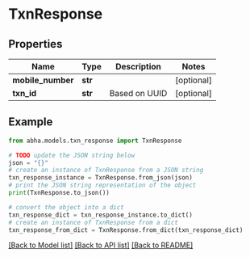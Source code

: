 # TxnResponse


## Properties

Name | Type | Description | Notes
------------ | ------------- | ------------- | -------------
**mobile_number** | **str** |  | [optional] 
**txn_id** | **str** | Based on UUID | [optional] 

## Example

```python
from abha.models.txn_response import TxnResponse

# TODO update the JSON string below
json = "{}"
# create an instance of TxnResponse from a JSON string
txn_response_instance = TxnResponse.from_json(json)
# print the JSON string representation of the object
print(TxnResponse.to_json())

# convert the object into a dict
txn_response_dict = txn_response_instance.to_dict()
# create an instance of TxnResponse from a dict
txn_response_from_dict = TxnResponse.from_dict(txn_response_dict)
```
[[Back to Model list]](../README.md#documentation-for-models) [[Back to API list]](../README.md#documentation-for-api-endpoints) [[Back to README]](../README.md)


